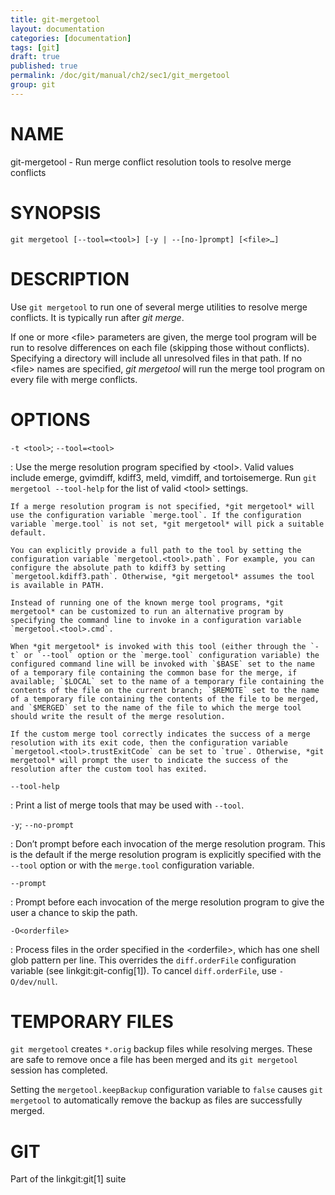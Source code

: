 ```yaml
---
title: git-mergetool
layout: documentation
categories: [documentation]
tags: [git]
draft: true
published: true
permalink: /doc/git/manual/ch2/sec1/git_mergetool
group: git
---
```


NAME
====

git-mergetool - Run merge conflict resolution tools to resolve merge conflicts

SYNOPSIS
========

    git mergetool [--tool=<tool>] [-y | --[no-]prompt] [<file>…]

DESCRIPTION
===========

Use `git mergetool` to run one of several merge utilities to resolve merge conflicts. It is typically run after *git merge*.

If one or more &lt;file&gt; parameters are given, the merge tool program will be run to resolve differences on each file (skipping those without conflicts). Specifying a directory will include all unresolved files in that path. If no &lt;file&gt; names are specified, *git mergetool* will run the merge tool program on every file with merge conflicts.

OPTIONS
=======

`-t <tool>`; `--tool=<tool>`

:   Use the merge resolution program specified by &lt;tool&gt;. Valid values include emerge, gvimdiff, kdiff3, meld, vimdiff, and tortoisemerge. Run `git mergetool --tool-help` for the list of valid &lt;tool&gt; settings.

    If a merge resolution program is not specified, *git mergetool* will use the configuration variable `merge.tool`. If the configuration variable `merge.tool` is not set, *git mergetool* will pick a suitable default.

    You can explicitly provide a full path to the tool by setting the configuration variable `mergetool.<tool>.path`. For example, you can configure the absolute path to kdiff3 by setting `mergetool.kdiff3.path`. Otherwise, *git mergetool* assumes the tool is available in PATH.

    Instead of running one of the known merge tool programs, *git mergetool* can be customized to run an alternative program by specifying the command line to invoke in a configuration variable `mergetool.<tool>.cmd`.

    When *git mergetool* is invoked with this tool (either through the `-t` or `--tool` option or the `merge.tool` configuration variable) the configured command line will be invoked with `$BASE` set to the name of a temporary file containing the common base for the merge, if available; `$LOCAL` set to the name of a temporary file containing the contents of the file on the current branch; `$REMOTE` set to the name of a temporary file containing the contents of the file to be merged, and `$MERGED` set to the name of the file to which the merge tool should write the result of the merge resolution.

    If the custom merge tool correctly indicates the success of a merge resolution with its exit code, then the configuration variable `mergetool.<tool>.trustExitCode` can be set to `true`. Otherwise, *git mergetool* will prompt the user to indicate the success of the resolution after the custom tool has exited.

`--tool-help`

:   Print a list of merge tools that may be used with `--tool`.

`-y`; `--no-prompt`

:   Don’t prompt before each invocation of the merge resolution program. This is the default if the merge resolution program is explicitly specified with the `--tool` option or with the `merge.tool` configuration variable.

`--prompt`

:   Prompt before each invocation of the merge resolution program to give the user a chance to skip the path.

`-O<orderfile>`

:   Process files in the order specified in the &lt;orderfile&gt;, which has one shell glob pattern per line. This overrides the `diff.orderFile` configuration variable (see linkgit:git-config\[1\]). To cancel `diff.orderFile`, use `-O/dev/null`.

TEMPORARY FILES
===============

`git mergetool` creates `*.orig` backup files while resolving merges. These are safe to remove once a file has been merged and its `git mergetool` session has completed.

Setting the `mergetool.keepBackup` configuration variable to `false` causes `git mergetool` to automatically remove the backup as files are successfully merged.

GIT
===

Part of the linkgit:git\[1\] suite
